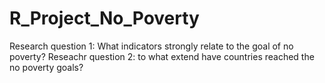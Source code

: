 # R_Project_No_Poverty
Research question 1: What indicators strongly relate to the goal of no poverty?
Reseachr question 2: to what extend have countries reached the no poverty goals?
